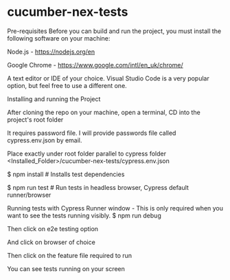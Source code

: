 # cucumber-nex-tests
Pre-requisites
Before you can build and run the project, you must install the following software on your machine:

Node.js - https://nodejs.org/en

Google Chrome - https://www.google.com/intl/en_uk/chrome/

A text editor or IDE of your choice. Visual Studio Code is a very popular option, but feel free to use a different one.

Installing and running the Project

After cloning the repo on your machine, open a terminal, CD into the project's root folder 

It requires password file. I will provide passwords file called cypress.env.json by email.

Place exactly under root folder parallel to cypress folder
<Installed_Folder>/cucumber-nex-tests/cypress.env.json

$ npm install # Installs test dependencies

$ npm run test # Run tests in headless browser, Cypress default runner/browser

Running tests with Cypress Runner window - This is only required when you want to see the tests running visibly.
$ npm run debug

Then click on e2e testing option

And click on browser of choice

Then click on the feature file required to run

You can see tests running on your screen